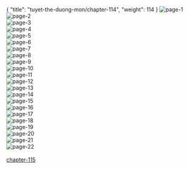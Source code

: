 { "title": "tuyet-the-duong-mon/chapter-114", "weight": 114 }
<img src="tuyet-the-duong-mon_0114_01-a4f91b975c9b7f6d7c40b5b18d9e8f3e.webp" alt="page-1" origin="http://1.bp.blogspot.com/-8mT-NEQ_Zg0/WYhIEVovAPI/AAAAAAAAcsA/YE4CBTsVD580hoGPQ8oUX9EMxdCE1RYgACLcBGAs/s1600/1.jpg?imgmax=0"><br/>
<img src="tuyet-the-duong-mon_0114_02-9fa50d085cf95e8a862e05e8c04320c0.webp" alt="page-2" origin="http://1.bp.blogspot.com/-rQvqUEVwOxc/WYhH-t0HRAI/AAAAAAAAcqs/dPPc6Qs1dKQk1ScaGYF0TYp3V83TLMntACLcBGAs/s1600/0002.jpg?imgmax=0"><br/>
<img src="tuyet-the-duong-mon_0114_03-ea2cb695eaed42fd566ac6c182282ed4.webp" alt="page-3" origin="http://1.bp.blogspot.com/-FpuMQjtB7Lk/WYhH-o0QDrI/AAAAAAAAcqw/YRZFsAbW55gAt8EFtOQ1UofahIDQaZq4QCLcBGAs/s1600/0003.jpg?imgmax=0"><br/>
<img src="tuyet-the-duong-mon_0114_04-c0dec36ec064eed7eb32361f234b6adb.webp" alt="page-4" origin="http://1.bp.blogspot.com/-d_ODlgFyae0/WYhH_28gbJI/AAAAAAAAcq4/fjygAKLQYKIQhujFa4MVzg4LBJogbKbhQCLcBGAs/s1600/0004.jpg?imgmax=0"><br/>
<img src="tuyet-the-duong-mon_0114_05-a711e1f663758c719266d03ecadd3b32.webp" alt="page-5" origin="http://1.bp.blogspot.com/-bvK021Nyh-s/WYhH_9qYWEI/AAAAAAAAcq0/NxmNflzbS5oX3Eg8m9x7eFNPUkbsxit3QCLcBGAs/s1600/0005.jpg?imgmax=0"><br/>
<img src="tuyet-the-duong-mon_0114_06-9620761d98e4b1bf9e42b257498c70fb.webp" alt="page-6" origin="http://1.bp.blogspot.com/-yfiRcsjwgu4/WYhH_5D4GEI/AAAAAAAAcq8/YS0ZpkpGUt8hS2VY6p1FK2itIem8n7PzgCLcBGAs/s1600/0006.jpg?imgmax=0"><br/>
<img src="tuyet-the-duong-mon_0114_07-4880c25c4c3d084d8674b5fd35313622.webp" alt="page-7" origin="http://1.bp.blogspot.com/-SH5CiHtWjL8/WYhIAeSfvYI/AAAAAAAAcrA/2WoN_p_UeywJ9BYiO40BCaIpzWeabBQnACLcBGAs/s1600/0007.jpg?imgmax=0"><br/>
<img src="tuyet-the-duong-mon_0114_08-bcb20c3ebe0bcff687851051ea77088b.webp" alt="page-8" origin="http://1.bp.blogspot.com/-GsToxvHGYNU/WYhIA1ZHLWI/AAAAAAAAcrE/GPvwlAPG93sZUWVS2Tb5UuiZUhyN3ig2QCLcBGAs/s1600/0008.jpg?imgmax=0"><br/>
<img src="tuyet-the-duong-mon_0114_09-caee766a5970e550ec554ed71b2f2e3f.webp" alt="page-9" origin="http://1.bp.blogspot.com/-Nrng9BcxLZA/WYhIBGHwGDI/AAAAAAAAcrM/tFgUZsMWWlE5RikzKy8vOPiTx4r797rhwCLcBGAs/s1600/0009.jpg?imgmax=0"><br/>
<img src="tuyet-the-duong-mon_0114_10-e569ee849ad423c90002d199eedfee2f.webp" alt="page-10" origin="http://1.bp.blogspot.com/-sHo5eQ7xoYg/WYhIA_OU_RI/AAAAAAAAcrI/4d7vKk0T9cA7fFTP41ajVK88A-ghuO43QCLcBGAs/s1600/0010.jpg?imgmax=0"><br/>
<img src="tuyet-the-duong-mon_0114_11-ab9d74a746d13517aaa6fbe4bf08c8a8.webp" alt="page-11" origin="http://1.bp.blogspot.com/-LKCJ5Wx08qg/WYhIBSyZPDI/AAAAAAAAcrQ/MjEdkVhQQcMhrN-KI2IBgmp2P894UuRPQCLcBGAs/s1600/0011.jpg?imgmax=0"><br/>
<img src="tuyet-the-duong-mon_0114_12-2bd8aee819a9e4ddec7b184445e33f4f.webp" alt="page-12" origin="http://1.bp.blogspot.com/-WGy21mbkm1w/WYhIBnmtnmI/AAAAAAAAcrU/NYcv_sdkOPUu3Y3ddpopjoCCrHPnksE8gCLcBGAs/s1600/0012.jpg?imgmax=0"><br/>
<img src="tuyet-the-duong-mon_0114_13-5f9e21c172593e919a8d08e3be6a5943.webp" alt="page-13" origin="http://1.bp.blogspot.com/-f77c9WGV9-4/WYhICP7fIRI/AAAAAAAAcrc/WVWXFh1Q05cRpUhbUYjEVTLXGqkXAL6qACLcBGAs/s1600/0013.jpg?imgmax=0"><br/>
<img src="tuyet-the-duong-mon_0114_14-36599d3c38b468ff30eb796221e9a086.webp" alt="page-14" origin="http://1.bp.blogspot.com/-3YKm7yNlYHQ/WYhICMlHN1I/AAAAAAAAcrY/atysFwffTnE5_sPd63A6-WpWuyQ-9KRAgCLcBGAs/s1600/0014.jpg?imgmax=0"><br/>
<img src="tuyet-the-duong-mon_0114_15-136834740a5dad3cf230f4dedf7a4b9c.webp" alt="page-15" origin="http://1.bp.blogspot.com/-0CSxob2tKfQ/WYhICdNdoEI/AAAAAAAAcrg/OZlqv3A6Tp8_ZPm6ttoNWdBpSPvMyW22wCLcBGAs/s1600/0015.jpg?imgmax=0"><br/>
<img src="tuyet-the-duong-mon_0114_16-45e3f65de00d7606d65095fc1b5cab73.webp" alt="page-16" origin="http://1.bp.blogspot.com/-t8Mbg63I0rw/WYhICz6uH9I/AAAAAAAAcrk/QWZBJkQic_shuOIfpkv0YjYaVwORUzBrQCLcBGAs/s1600/0016.jpg?imgmax=0"><br/>
<img src="tuyet-the-duong-mon_0114_17-8b043b49d1f1cd33e674a9088dd6df4e.webp" alt="page-17" origin="http://1.bp.blogspot.com/-tdvgepK5Oh4/WYhICy5DcrI/AAAAAAAAcro/_IR_xDiy4Bwew-HGl-cyyhl3YPqZCmJpQCLcBGAs/s1600/0017.jpg?imgmax=0"><br/>
<img src="tuyet-the-duong-mon_0114_18-6b3b48837a946420b7e560204ff40e53.webp" alt="page-18" origin="http://1.bp.blogspot.com/-pYggGc8Zp8Y/WYhIDRqvzYI/AAAAAAAAcrw/iYEbhGCc8pgLDbr0YRYJA_eBe38rCjf1ACLcBGAs/s1600/0018.jpg?imgmax=0"><br/>
<img src="tuyet-the-duong-mon_0114_19-01a3e0558c5af74beff216f7b86441b8.webp" alt="page-19" origin="http://1.bp.blogspot.com/-smge7bwllfk/WYhIDba844I/AAAAAAAAcrs/j1482l7wh607v4xZhihAJ53eOUm9UPZDACLcBGAs/s1600/0019.jpg?imgmax=0"><br/>
<img src="tuyet-the-duong-mon_0114_20-cbed27785900dd14d4494960a869828d.webp" alt="page-20" origin="http://1.bp.blogspot.com/-OEcYWtEYUXk/WYhIDmrDzqI/AAAAAAAAcr0/BUZrZwhfBC8Y8_l2OAy62guR9109ABvugCLcBGAs/s1600/0020.jpg?imgmax=0"><br/>
<img src="tuyet-the-duong-mon_0114_21-8fab422d160d93de7717df9f24c99439.webp" alt="page-21" origin="http://1.bp.blogspot.com/-reVz6UdrJII/WYhIEFQQHiI/AAAAAAAAcr8/3CQGcnThcYM3AfSuu-idK3ZrW_pJ6ykvQCLcBGAs/s1600/0021.jpg?imgmax=0"><br/>
<img src="tuyet-the-duong-mon_0114_22-c8bfcd0bf5d6c78ba649206090cb738e.webp" alt="page-22" origin="http://1.bp.blogspot.com/-FuDXeQST9Kw/WYhIEKqPApI/AAAAAAAAcr4/Do1MSJz2t-UMepJ9Fzm9VpowZrftq2lLQCLcBGAs/s1600/0022.jpg?imgmax=0"><br/>
<br/><a class="nextchap" href="/tuyet-the-duong-mon/chapter-115">chapter-115</a>
